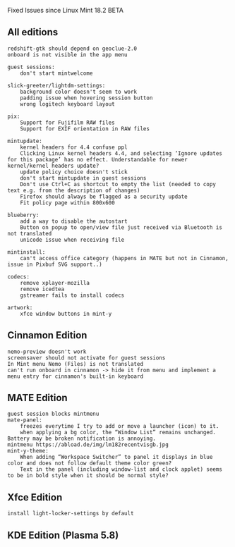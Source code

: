 Fixed Issues since Linux Mint 18.2 BETA

All editions
------------
    redshift-gtk should depend on geoclue-2.0
    onboard is not visible in the app menu

    guest sessions:
        don't start mintwelcome

    slick-greeter/lightdm-settings:
        background color doesn't seem to work
        padding issue when hovering session button
        wrong logitech keyboard layout

    pix:
        Support for Fujifilm RAW files
        Support for EXIF orientation in RAW files

    mintupdate:
        kernel headers for 4.4 confuse ppl
        Clicking Linux kernel headers 4.4, and selecting ‘Ignore updates for this package’ has no effect. Understandable for newer kernel/kernel headers update?
        update policy choice doesn't stick
        don't start mintupdate in guest sessions
        Don't use Ctrl+C as shortcut to empty the list (needed to copy text e.g. from the description of changes)
        Firefox should always be flagged as a security update
        Fit policy page within 800x600

    blueberry:
        add a way to disable the autostart
        Button on popup to open/view file just received via Bluetooth is not translated
        unicode issue when receiving file

    mintinstall:
        can't access office category (happens in MATE but not in Cinnamon, issue in Pixbuf SVG support..)

    codecs:
        remove xplayer-mozilla
        remove icedtea
        gstreamer fails to install codecs

    artwork:
        xfce window buttons in mint-y

Cinnamon Edition
----------------
    nemo-preview doesn't work
    screensaver should not activate for guest sessions
    In Mint menu Nemo (Files) is not translated
    can't run onboard in cinnamon -> hide it from menu and implement a menu entry for cinnamon's built-in keyboard


MATE Edition
------------
    guest session blocks mintmenu
    mate-panel:
        freezes everytime I try to add or move a launcher (icon) to it.
        when applying a bg color, the “Window List” remains unchanged.
    Battery may be broken notification is annoying.
    mintmenu https://abload.de/img/lm182recentvisgb.jpg
    mint-y-theme:
        When adding “Workspace Switcher” to panel it displays in blue color and does not follow default theme color green?
        Text in the panel (including window-list and clock applet) seems to be in bold style when it should be normal style?

Xfce Edition
------------
    install light-locker-settings by default


KDE Edition (Plasma 5.8)
------------------------
